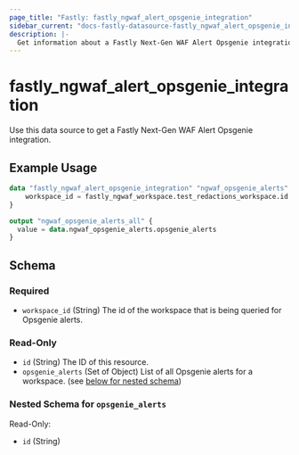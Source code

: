 ```yaml
---
page_title: "Fastly: fastly_ngwaf_alert_opsgenie_integration"
sidebar_current: "docs-fastly-datasource-fastly_ngwaf_alert_opsgenie_integration"
description: |-
  Get information about a Fastly Next-Gen WAF Alert Opsgenie integration for a workspace.
---
```


# fastly_ngwaf_alert_opsgenie_integration

Use this data source to get a Fastly Next-Gen WAF Alert Opsgenie integration.

## Example Usage

```terraform
data "fastly_ngwaf_alert_opsgenie_integration" "ngwaf_opsgenie_alerts" {
    workspace_id = fastly_ngwaf_workspace.test_redactions_workspace.id
}

output "ngwaf_opsgenie_alerts_all" {
  value = data.ngwaf_opsgenie_alerts.opsgenie_alerts
}
```


<!-- schema generated by tfplugindocs -->
## Schema

### Required

- `workspace_id` (String) The id of the workspace that is being queried for Opsgenie alerts.

### Read-Only

- `id` (String) The ID of this resource.
- `opsgenie_alerts` (Set of Object) List of all Opsgenie alerts for a workspace. (see [below for nested schema](#nestedatt--opsgenie_alerts))

<a id="nestedatt--opsgenie_alerts"></a>
### Nested Schema for `opsgenie_alerts`

Read-Only:

- `id` (String)
